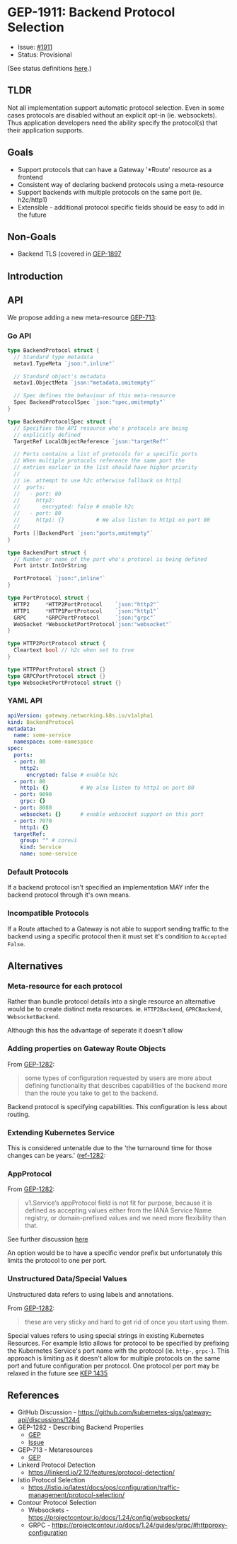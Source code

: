 # GEP-1911: Backend Protocol Selection

* Issue: [#1911](https://github.com/kubernetes-sigs/gateway-api/issues/1911)
* Status: Provisional

(See status definitions [here](overview.md#status).)

## TLDR

Not all implementation support automatic protocol selection. Even in some cases protocols are disabled without an explicit opt-in (ie. websockets). Thus application developers need the ability specify the protocol(s) that their application supports.

## Goals

- Support protocols that can have a Gateway '*Route' resource as a frontend
- Consistent way of declaring backend protocols using a meta-resource
- Support backends with multiple protocols on the same port (ie. h2c/http1)
- Extensible - additional protocol specific fields should be easy to add in the future

## Non-Goals

- Backend TLS (covered in [GEP-1897](https://github.com/kubernetes-sigs/gateway-api/issues/1897)

## Introduction

## API

We propose adding a new meta-resource [GEP-713](geps/gep-713.md):

### Go API

```go
type BackendProtocol struct {
  // Standard type metadata
  metav1.TypeMeta `json:",inline"`

  // Standard object's metadata
  metav1.ObjectMeta `json:"metadata,omitempty"`

  // Spec defines the behaviour of this meta-resource
  Spec BackendProtocolSpec `json:"spec,omitempty"`
}

type BackendProtocolSpec struct {
  // Specifies the API resource who's protocols are being
  // explicitly defined
  TargetRef LocalObjectReference `json:"targetRef"`

  // Ports contains a list of protocols for a specific ports
  // When multiple protocols reference the same port the 
  // entries earlier in the list should have higher priority
  //
  // ie. attempt to use h2c otherwise fallback on http1
  //  ports: 
  //   - port: 80
  //     http2: 
  //       encrypted: false # enable h2c
  //   - port: 80
  //     http1: {}          # We also listen to http1 on port 80
  //
  Ports []BackendPort `json:"ports,omitempty"`
}

type BackendPort struct {
  // Number or name of the port who's protocol is being defined
  Port intstr.IntOrString

  PortProtocol `json:",inline"`
}

type PortProtocol struct {
  HTTP2     *HTTP2PortProtocol    `json:"http2"`
  HTTP1     *HTTP1PortProtocol    `json:"http1"`
  GRPC      *GRPCPortProtocol     `json:"grpc"`
  WebSocket *WebsocketPortProtocol`json:"websocket"`
}

type HTTP2PortProtocol struct {
  Cleartext bool // h2c when set to true
}

type HTTPPortProtocol struct {}
type GRPCPortProtocol struct {}
type WebsocketPortProtocol struct {}
```

### YAML API

```yaml
apiVersion: gateway.networking.k8s.io/v1alpha1
kind: BackendProtocol
metadata:
  name: some-service
  namespace: some-namespace
spec:
  ports:
  - port: 80
    http2: 
      encrypted: false # enable h2c
  - port: 80
    http1: {}          # We also listen to http1 on port 80
  - port: 9090
    grpc: {}
  - port: 8080
    websocket: {}      # enable websocket support on this port
  - port: 7070
    http1: {}
  targetRef:
    group: "" # corev1
    kind: Service
    name: some-service
```

### Default Protocols

If a backend protocol isn't specified an implementation MAY infer the backend protocol through it's own means.

### Incompatible Protocols

If a Route attached to a Gateway is not able to support sending traffic to the backend using a specific protocol 
then it must set it's condition to `Accepted` `False`.

## Alternatives

### Meta-resource for each protocol

Rather than bundle protocol details into a single resource an alternative would be to create distinct meta resources.
ie. `HTTP2Backend`, `GPRCBackend`, `WebsocketBackend`.

Although this has the advantage of seperate it doesn't allow

### Adding properties on Gateway Route Objects

From [GEP-1282](geps/gep-1282.md#tldr):
> some types of configuration requested by users are more about defining functionality that describes capabilities of the backend more than the route you take to get to the backend.

Backend protocol is specifying capabilities. This configuration is less about routing.

### Extending Kubernetes Service

This is considered untenable due to the 'the turnaround time for those changes can be years.' ([ref-1282](geps/gep-1282.md#non-goals):

### AppProtocol

From [GEP-1282](geps/gep-1282.md#non-goals):
> v1.Service’s appProtocol field is not fit for purpose, because it is defined as accepting values either from the IANA Service Name registry, or domain-prefixed values and we need more flexibility than that. 

See further discussion [here](https://github.com/kubernetes-sigs/gateway-api/discussions/1244#discussioncomment-3151197)

An option would be to have a specific vendor prefix but unfortunately this limits the protocol to one per port.

### Unstructured Data/Special Values

Unstructured data refers to using labels and annotations.

From [GEP-1282](geps/gep-1282.md#non-goals):
> these are very sticky and hard to get rid of once you start using them.

Special values refers to using special strings in existing Kubernetes Resources.
For example Istio allows for protocol to be specified by prefixing the Kubernetes
Service's port name with the protocol (ie. `http-`, `grpc-`). This approach is
limiting as it doesn't allow for multiple protocols on the same port and future 
configuration per protocol. One protocol per port may be relaxed in the future see 
[KEP 1435](https://github.com/kubernetes/enhancements/tree/master/keps/sig-network/1435-mixed-protocol-lb)

## References

- GitHub Discussion - https://github.com/kubernetes-sigs/gateway-api/discussions/1244
- GEP-1282 - Describing Backend Properties
  - [GEP](geps/gep-1282.md)
  - [Issue](https://github.com/kubernetes-sigs/gateway-api/issues/1911)
- GEP-713 - Metaresources
  - [GEP](geps/gep-713.md)
- Linkerd Protocol Detection
  - https://linkerd.io/2.12/features/protocol-detection/
- Istio Protocol Selection 
  - https://istio.io/latest/docs/ops/configuration/traffic-management/protocol-selection/
- Contour Protocol Selection
  - Websockets - https://projectcontour.io/docs/1.24/config/websockets/
  - GRPC - https://projectcontour.io/docs/1.24/guides/grpc/#httpproxy-configuration
